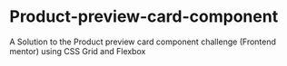 # Product-preview-card-component
A Solution to the Product preview card component challenge (Frontend mentor) using CSS Grid and Flexbox
